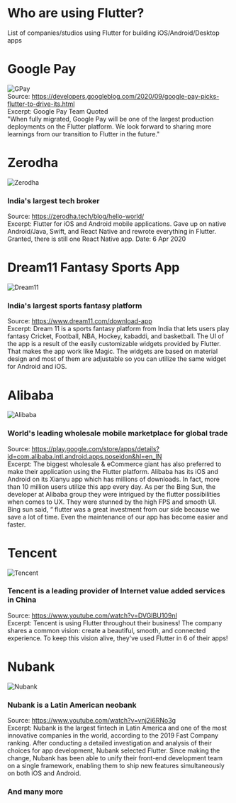 
# Who are using Flutter?
List of companies/studios using Flutter for building iOS/Android/Desktop apps

# Google Pay
![GPay](https://cdn.mos.cms.futurecdn.net/Mz6EZfmz6BJaVAvZYmefGF-650-80.jpg.webp) \
Source: https://developers.googleblog.com/2020/09/google-pay-picks-flutter-to-drive-its.html \
Excerpt: Google Pay Team Quoted \
"When fully migrated, Google Pay will be one of the largest production deployments on the Flutter platform. We look forward to sharing more learnings from our transition to Flutter in the future."

# Zerodha
![Zerodha](https://web.archive.org/web/20200407223106/https://zerodha.tech/static/images/logo.svg)
### India's largest tech broker
Source: https://zerodha.tech/blog/hello-world/ \
Excerpt: Flutter for iOS and Android mobile applications. Gave up on native Android/Java, Swift, and React Native and rewrote everything in Flutter. Granted, there is still one React Native app.
Date: 6 Apr 2020

# Dream11 Fantasy Sports App
![Dream11](https://res-5.cloudinary.com/crunchbase-production/image/upload/c_lpad,h_120,w_120,f_auto,b_white,q_auto:eco/g671or1ojkzesgquoxiq)
### India's largest sports fantasy platform
Source: https://www.dream11.com/download-app \
Excerpt: Dream 11 is a sports fantasy platform from India that lets users play fantasy Cricket, Football, NBA, Hockey, kabaddi, and basketball.  The UI of the app is a result of the easily customizable widgets provided by Flutter. That makes the app work like Magic. The widgets are based on material design and most of them are adjustable so you can utilize the same widget for Android and iOS.

# Alibaba
![Alibaba](https://lh3.googleusercontent.com/Btfes5_yrMt5peCLS3QDjKYZN9rUYqGdPxrmBXdJ0b-6SJFI5-JLd5QSHl4aAplt_FE=s180-rw)
### World's leading wholesale mobile marketplace for global trade
Source: https://play.google.com/store/apps/details?id=com.alibaba.intl.android.apps.poseidon&hl=en_IN \
Excerpt: The biggest wholesale & eCommerce giant has also preferred to make their application using the Flutter platform. Alibaba has its iOS and Android on its Xianyu app which has millions of downloads. In fact, more than 10 million users utilize this app every day.
As per the Bing Sun, the developer at Alibaba group they were intrigued by the flutter possibilities when comes to UX. They were stunned by the high FPS and smooth UI. Bing sun said, “ flutter was a great investment from our side because we save a lot of time. Even the maintenance of our app has become easier and faster.

# Tencent 
![Tencent](https://uploads-ssl.webflow.com/5c29380b1110ec92a203aa84/5c3bd73b0817331a38650b84_1280px-tencent_logo.jpg)
### Tencent is a leading provider of Internet value added services in China
Source: https://www.youtube.com/watch?v=DVGIBU109nI \
Excerpt: 
Tencent is using Flutter throughout their business! The company shares a common vision: create a beautiful, smooth, and connected experience. To keep this vision alive, they've used Flutter in 6 of their apps!

# Nubank
![Nubank](https://digital.hbs.edu/platform-digit/wp-content/uploads/sites/2/2020/02/nubank-logo-0-768x576.png)
### Nubank is a Latin American neobank
Source: https://www.youtube.com/watch?v=vnj2i6RNo3g \
Excerpt: Nubank is the largest fintech in Latin America and one of the most innovative companies in the world, according to the 2019 Fast Company ranking. After conducting a detailed investigation and analysis of their choices for app development, Nubank selected Flutter. Since making the change, Nubank has been able to unify their front-end development team on a single framework, enabling them to ship new features simultaneously on both iOS and Android.

### And many more
